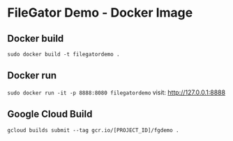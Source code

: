 # FileGator Demo - Docker Image

## Docker build
`sudo docker build -t filegatordemo .`

## Docker run
`sudo docker run -it -p 8888:8080 filegatordemo`
visit: http://127.0.0.1:8888

## Google Cloud Build
`gcloud builds submit --tag gcr.io/[PROJECT_ID]/fgdemo .`

